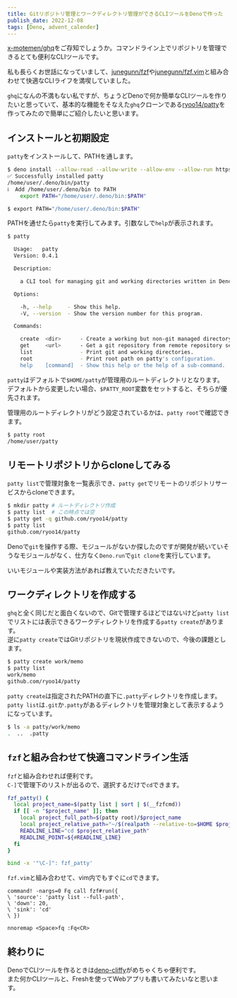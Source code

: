 ```yaml
---
title: Gitリポジトリ管理とワークディレクトリ管理ができるCLIツールをDenoで作った
publish_date: 2022-12-08
tags: [Deno, advent_calender]
---
```


[x-motemen/ghq](https://github.com/x-motemen/ghq)をご存知でしょうか。コマンドライン上でリポジトリを管理できるとても便利なCLIツールです。

私も長らくお世話になっていまして、[junegunn/fzf](https://github.com/junegunn/fzf)や[junegunn/fzf.vim](https://github.com/junegunn/fzf.vim)と組み合わせて快適なCLIライフを満喫していました。

`ghq`になんの不満もない私ですが、ちょうどDenoで何か簡単なCLIツールを作りたいと思っていて、基本的な機能をそなえた`ghq`クローンである[ryoo14/patty](https://github.com/ryoo14/patty)を作ってみたので簡単にご紹介したいと思います。

## インストールと初期設定

`patty`をインストールして、PATHを通します。

```sh
$ deno install --allow-read --allow-write --allow-env --allow-run https://deno.land/x/patty@0.4.1/patty.ts
✅ Successfully installed patty
/home/user/.deno/bin/patty
ℹ️  Add /home/user/.deno/bin to PATH
    export PATH="/home/user/.deno/bin:$PATH"

$ export PATH="/home/user/.deno/bin:$PATH"  
```

PATHを通せたら`patty`を実行してみます。引数なしで`help`が表示されます。

```sh
$ patty

  Usage:   patty
  Version: 0.4.1

  Description:

    a CLI tool for managing git and working directories written in Deno.

  Options:

    -h, --help     - Show this help.                            
    -V, --version  - Show the version number for this program.  

  Commands:

    create  <dir>      - Create a working but non-git managed directory.      
    get     <url>      - Get a git repository from remote repository services.
    list               - Print git and working directories.                   
    root               - Print root path on patty's configuration.            
    help    [command]  - Show this help or the help of a sub-command.         
```

`patty`はデフォルトで`$HOME/patty`が管理用のルートディレクトリとなります。  
デフォルトから変更したい場合、`$PATTY_ROOT`変数をセットすると、そちらが優先されます。  

管理用のルートディレクトリがどう設定されているかは、`patty root`で確認できます。

```sh
$ patty root
/home/user/patty
```

## リモートリポジトリからcloneしてみる

`patty list`で管理対象を一覧表示でき、`patty get`でリモートのリポジトリサービスからcloneできます。

```sh
$ mkdir patty # ルートディレクトリ作成
$ patty list  # この時点では空
$ patty get -q github.com/ryoo14/patty
$ patty list
github.com/ryoo14/patty
```

Denoで`git`を操作する際、モジュールがないか探したのですが開発が続いていそうなモジュールがなく、仕方なく`Deno.run`で`git clone`を実行しています。

いいモジュールや実装方法があれば教えていただきたいです。

## ワークディレクトリを作成する

`ghq`と全く同じだと面白くないので、Gitで管理するほどではないけど`patty list`でリストには表示できるワークディレクトリを作成する`patty create`があります。  
逆に`patty create`ではGitリポジトリを現状作成できないので、今後の課題とします。

```sh
$ patty create work/memo
$ patty list
work/memo
github.com/ryoo14/patty
```

`patty create`は指定されたPATHの直下に`.patty`ディレクトリを作成します。`patty list`は`.git`か`.patty`があるディレクトリを管理対象として表示するようになっています。

```sh
$ ls -a patty/work/memo
.  ..  .patty
```

## `fzf`と組み合わせて快適コマンドライン生活

`fzf`と組み合わせれば便利です。  
`C-]`で管理下のリストが出るので、選択するだけで`cd`できます。

```bash
fzf_patty() {
  local project_name=$(patty list | sort | $(__fzfcmd))
  if [[ -n "$project_name" ]]; then
    local project_full_path=$(patty root)/$project_name
    local project_relative_path="~/$(realpath --relative-to=$HOME $project_full_path)"
    READLINE_LINE="cd $project_relative_path"
    READLINE_POINT=${#READLINE_LINE}
  fi
}

bind -x '"\C-]": fzf_patty'
```

`fzf.vim`と組み合わせて、vim内でもすぐに`cd`できます。

```vim
command! -nargs=0 Fq call fzf#run({
\ 'source': 'patty list --full-path',
\ 'down': 20,
\ 'sink': 'cd'
\ })

nnoremap <Space>fq :Fq<CR>
```

## 終わりに

DenoでCLIツールを作るときは[deno-cliffy](https://cliffy.io)がめちゃくちゃ便利です。  
また何かCLIツールと、Freshを使ってWebアプリも書いてみたいなと思います。
